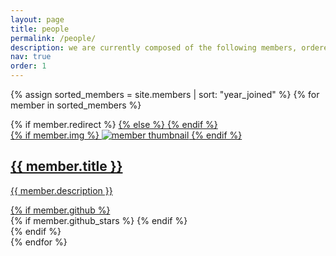 ```yaml
---
layout: page
title: people
permalink: /people/
description: we are currently composed of the following members, ordered by the year they joined 
nav: true
order: 1
--- 
```


<div class="members grid">

  {% assign sorted_members = site.members | sort: "year_joined" %}
  {% for member in sorted_members %}
  <div class="grid-item">
    {% if member.redirect %}
    <a href="{{ member.redirect }}" target="_blank">
    {% else %}
    <a href="{{ member.url | relative_url }}">
    {% endif %}
      <div class="card hoverable">
        {% if member.img %}
        <img src="{{ member.img | prepend: '/assets/img/' | relative_url }}" alt="member thumbnail">
        {% endif %}
        <div class="card-body">
          <h2 class="card-title">{{ member.title }}</h2>
          <p class="card-text">{{ member.description }}</p>
          <div class="row ml-1 mr-1 p-0">
            {% if member.github %}
            <div class="github-icon">
              <div class="icon" data-toggle="tooltip" title="Code Repository">
                <a href="{{ member.github }}" target="_blank"><i class="fab fa-github gh-icon"></i></a>
              </div>
              {% if member.github_stars %}
              <span class="stars" data-toggle="tooltip" title="GitHub Stars">
                <i class="fas fa-star"></i>
                <span id="{{ member.github_stars }}-stars"></span>
              </span>
              {% endif %}
            </div>
            {% endif %}
          </div>
        </div>
      </div>
    </a>
  </div>
{% endfor %}

</div>
